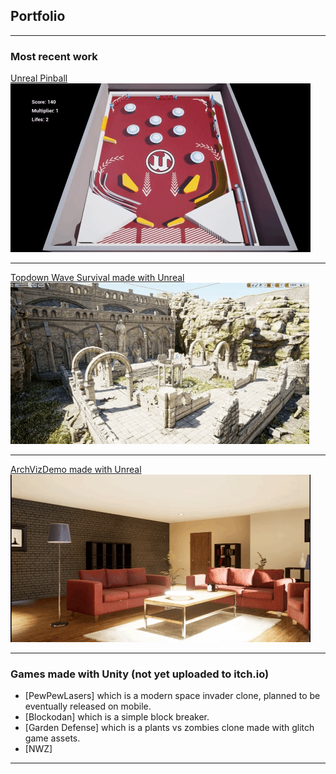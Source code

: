 ## Portfolio

---

### Most recent work 

[Unreal Pinball](https://thetiodan.itch.io/tios-unreal-pinball)
<img src="images/Pinballgif.gif?raw=true"/>

---
[Topdown Wave Survival made with Unreal](https://thetiodan.itch.io/tios-wave-survival)
<img src="images/SurvivalGif.gif?raw=true"/>

---
[ArchVizDemo made with Unreal](https://thetiodan.itch.io/tios-archviz)
<img src="images/ArchVizGif.gif?raw=true"/>

---

### Games made with Unity (not yet uploaded to itch.io)

- [PewPewLasers] which is a modern space invader clone, planned to be eventually released on mobile.
- [Blockodan] which is a simple block breaker.
- [Garden Defense] which is a plants vs zombies clone made with glitch game assets.
- [NWZ]


---





